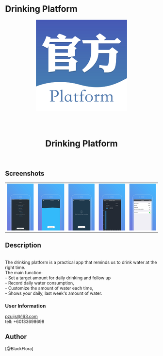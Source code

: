 # Drinking Platform

<div align="center">
<img width=300 src="https://raw.githubusercontent.com/BlackFlora/DrinkingPlatform/master/IMG/111.jpg">

<br> <br>

<h1> Drinking Platform </h1>
<h3> </h3></div>

<br>

## Screenshots

<table align="center" border="0">

<tr>
<td> <img src="https://raw.githubusercontent.com/BlackFlora/DrinkingPlatform/master/IMG/1.JPG"> </td>
<td> <img src="https://raw.githubusercontent.com/BlackFlora/DrinkingPlatform/master/IMG/2.JPG"> </td>
<td> <img src="https://raw.githubusercontent.com/BlackFlora/DrinkingPlatform/master/IMG/3.JPG"> </td>
<td> <img src="https://raw.githubusercontent.com/BlackFlora/DrinkingPlatform/master/IMG/4.JPG"> </td>
<td> <img src="https://raw.githubusercontent.com/BlackFlora/DrinkingPlatform/master/IMG/5.JPG"> </td>
</tr>

<tr>

</tr>


</table>

## Description
<br>
The drinking platform is a practical app that reminds us to drink water at the right time.
<br>
The main function:
<br>
- Set a target amount for daily drinking and follow up
<br>
- Record daily water consumption,
<br>
- Customize the amount of water each time,
<br>
- Shows your daily, last week's amount of water.
<br>

### User Information
pzuijs@163.com
<br>
tell: +60133698698



## Author

[@BlackFlora]


